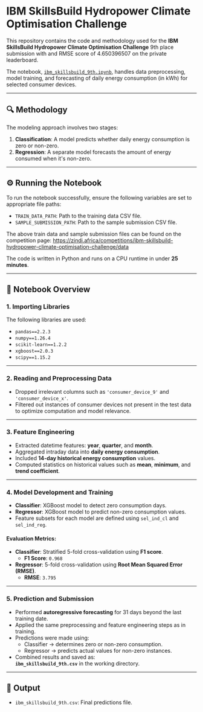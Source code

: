 # IBM SkillsBuild Hydropower Climate Optimisation Challenge

This repository contains the code and methodology used for the **IBM SkillsBuild Hydropower Climate Optimisation Challenge** 9th place submission with and RMSE score of 
4.650396507 on the private leaderboard.

The notebook, [`ibm_skillsbuild_9th.ipynb`](./ibm_skillsbuild_9th.ipynb), handles data preprocessing, model training, and forecasting of daily energy consumption (in kWh) for selected consumer devices.

---

## 🔍 Methodology

The modeling approach involves two stages:

1. **Classification**: A model predicts whether daily energy consumption is zero or non-zero.
2. **Regression**: A separate model forecasts the amount of energy consumed when it's non-zero.

---

## ⚙️ Running the Notebook

To run the notebook successfully, ensure the following variables are set to appropriate file paths:

- `TRAIN_DATA_PATH`: Path to the training data CSV file.
- `SAMPLE_SUBMISSION_PATH`: Path to the sample submission CSV file.

The above train data and sample submission files can be found on the competition page: https://zindi.africa/competitions/ibm-skillsbuild-hydropower-climate-optimisation-challenge/data

The code is written in Python and runs on a CPU runtime in under **25 minutes**.

---

## 📘 Notebook Overview

### 1. Importing Libraries
The following libraries are used:

- `pandas==2.2.3`
- `numpy==1.26.4`
- `scikit-learn==1.2.2`
- `xgboost==2.0.3`
- `scipy==1.15.2`

---

### 2. Reading and Preprocessing Data

- Dropped irrelevant columns such as `'consumer_device_9'` and `'consumer_device_x'`.
- Filtered out instances of consumer devices not present in the test data to optimize computation and model relevance.

---

### 3. Feature Engineering

- Extracted datetime features: **year**, **quarter**, and **month**.
- Aggregated intraday data into **daily energy consumption**.
- Included **14-day historical energy consumption** values.
- Computed statistics on historical values such as **mean**, **minimum**, and **trend coefficient**.

---

### 4. Model Development and Training

- **Classifier**: XGBoost model to detect zero consumption days.
- **Regressor**: XGBoost model to predict non-zero consumption values.
- Feature subsets for each model are defined using `sel_ind_cl` and `sel_ind_reg`.

#### Evaluation Metrics:

- **Classifier**: Stratified 5-fold cross-validation using **F1 score**.
  - **F1 Score**: `0.968`
- **Regressor**: 5-fold cross-validation using **Root Mean Squared Error (RMSE)**.
  - **RMSE**: `3.795`

---

### 5. Prediction and Submission

- Performed **autoregressive forecasting** for 31 days beyond the last training date.
- Applied the same preprocessing and feature engineering steps as in training.
- Predictions were made using:
  - Classifier → determines zero or non-zero consumption.
  - Regressor → predicts actual values for non-zero instances.
- Combined results and saved as:  
  **`ibm_skillsbuild_9th.csv`** in the working directory.

---

## 📁 Output

- `ibm_skillsbuild_9th.csv`: Final predictions file.


